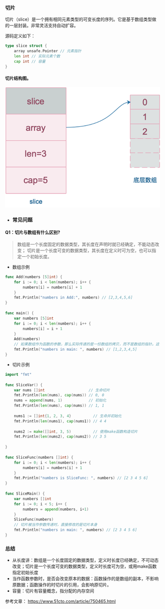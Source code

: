 ### 切片
切片（slice）是一个拥有相同元素类型的可变长度的序列。它是基于数组类型做的一层封装。非常灵活支持自动扩容。

源码定义如下：
```go
type slice struct {
	array unsafe.Pointer // 元素指针
	len int // 实际元素个数
	cap int // 容量
}
```
#### 切片结构图。
![结构图](img/slice-data-type.png)

- ### 常见问题
#### Q1：切片与数组有什么区别?
> 数组是一个长度固定的数据类型，其长度在声明时就已经确定，不能动态改变；
> 切片是一个长度可变的数据类型，其长度在定义时可为空，也可以指定一个初始长度。

- 数组示例
```go
func Add(numbers [5]int) {
	for i := 0; i < len(numbers); i++ {
		numbers[i] = numbers[i] + 1
	}
	fmt.Println("numbers in Add:", numbers) // [2,3,4,5,6]
}

func main() {
	var numbers [5]int
	for i := 0; i < len(numbers); i++ {
		numbers[i] = i + 1
	}
	Add(numbers)
	// 如果数组作为函数的参数，那么实际传递的是一份数组的拷贝，而不是数组的指针。这也就意味着，在函数中修改数组的元素不会影响到原始数组
	fmt.Println("numbers in main: ", numbers) // [1,2,3,4,5]
}
```


- 切片示例
```go
import "fmt"

func SliceVar() {
	var nums []int                    // 生命切片
	fmt.Println(len(nums), cap(nums)) // 0, 0
	nums = append(nums, 1)            // 初始化
	fmt.Println(len(nums), cap(nums)) // 1, 1

	nums1 := []int{1, 2, 3, 4}          // 生命并初始化
	fmt.Println(len(nums1), cap(nums1)) // 4 4

	nums2 := make([]int, 3, 5)          // 使用make函数构造切片
	fmt.Println(len(nums2), cap(nums2)) // 3 5

}

func SliceFunc(numbers []int) {
	for i := 0; i < len(numbers); i++ {
		numbers[i] = numbers[i] + 1
	}
	fmt.Println("numbers is SliceFunc: ", numbers) // [2 3 4 5 6]
}

func SliceMain() {
	var numbers []int
	for i := 0; i < 5; i++ {
		numbers = append(numbers, i+1)
	}
	SliceFunc(numbers)
	// 切片被当作参数传递时，直接修改的是切片本身
	fmt.Println("numbers in main: ", numbers) // [2 3 4 5 6]
}
```

### 总结
- 从长度讲：数组是一个长度固定的数据类型，定义时长度已经确定，不可动态改变；切片是一个长度可变的数据类型，定义时长度可为空，或用make函数指定初始长度
- 当作函数参数时，是否会改变原本的数据：函数操作的是数组的副本，不影响原数据；函数操作的时切片的引用，会影响原切片。
- 容量：切片有容量概念，指分配的内存空间

参考文章：
https://www.51cto.com/article/750465.html


